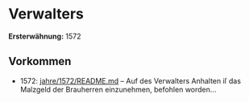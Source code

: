 # Verwalters

**Ersterwähnung:** 1572

## Vorkommen
- 1572: [jahre/1572/README.md](../jahre/1572/README.md) – Auf des Verwalters Anhalten iſ das Malzgeld der
Brauherren einzunehmen, befohlen worden...

